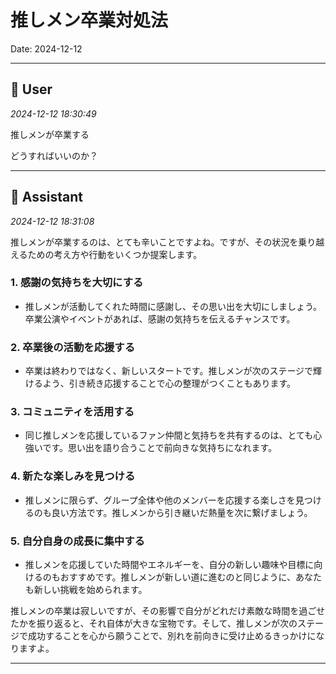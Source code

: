 # 推しメン卒業対処法

Date: 2024-12-12

---

## 👤 User
*2024-12-12 18:30:49*

推しメンが卒業する

どうすればいいのか？

---

## 🤖 Assistant
*2024-12-12 18:31:08*

推しメンが卒業するのは、とても辛いことですよね。ですが、その状況を乗り越えるための考え方や行動をいくつか提案します。

### 1. **感謝の気持ちを大切にする**
   - 推しメンが活動してくれた時間に感謝し、その思い出を大切にしましょう。卒業公演やイベントがあれば、感謝の気持ちを伝えるチャンスです。

### 2. **卒業後の活動を応援する**
   - 卒業は終わりではなく、新しいスタートです。推しメンが次のステージで輝けるよう、引き続き応援することで心の整理がつくこともあります。

### 3. **コミュニティを活用する**
   - 同じ推しメンを応援しているファン仲間と気持ちを共有するのは、とても心強いです。思い出を語り合うことで前向きな気持ちになれます。

### 4. **新たな楽しみを見つける**
   - 推しメンに限らず、グループ全体や他のメンバーを応援する楽しさを見つけるのも良い方法です。推しメンから引き継いだ熱量を次に繋げましょう。

### 5. **自分自身の成長に集中する**
   - 推しメンを応援していた時間やエネルギーを、自分の新しい趣味や目標に向けるのもおすすめです。推しメンが新しい道に進むのと同じように、あなたも新しい挑戦を始められます。

推しメンの卒業は寂しいですが、その影響で自分がどれだけ素敵な時間を過ごせたかを振り返ると、それ自体が大きな宝物です。そして、推しメンが次のステージで成功することを心から願うことで、別れを前向きに受け止めるきっかけになりますよ。

---
